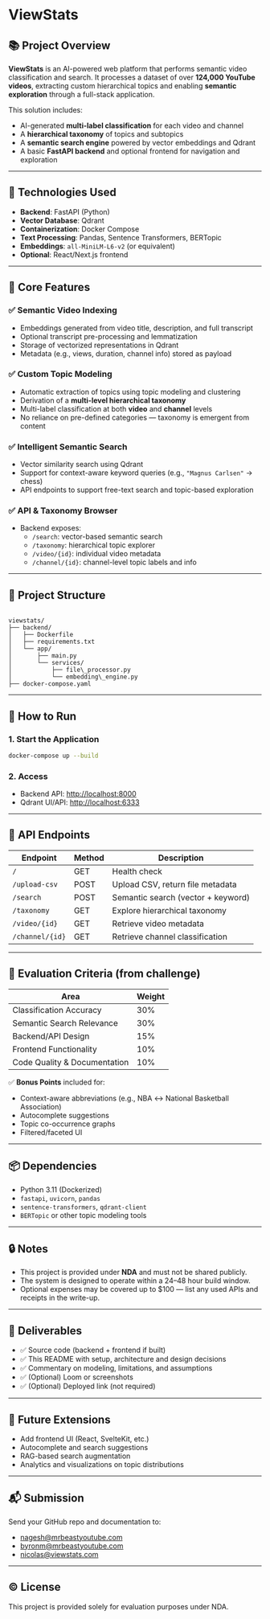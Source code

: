 # ViewStats

## 📚 Project Overview

**ViewStats** is an AI-powered web platform that performs semantic video classification and search. It processes a dataset of over **124,000 YouTube videos**, extracting custom hierarchical topics and enabling **semantic exploration** through a full-stack application.

This solution includes:
- AI-generated **multi-label classification** for each video and channel
- A **hierarchical taxonomy** of topics and subtopics
- A **semantic search engine** powered by vector embeddings and Qdrant
- A basic **FastAPI backend** and optional frontend for navigation and exploration

---

## 🔧 Technologies Used

- **Backend**: FastAPI (Python)
- **Vector Database**: Qdrant
- **Containerization**: Docker Compose
- **Text Processing**: Pandas, Sentence Transformers, BERTopic
- **Embeddings**: `all-MiniLM-L6-v2` (or equivalent)
- **Optional**: React/Next.js frontend

---

## 🧠 Core Features

### ✅ Semantic Video Indexing
- Embeddings generated from video title, description, and full transcript
- Optional transcript pre-processing and lemmatization
- Storage of vectorized representations in Qdrant
- Metadata (e.g., views, duration, channel info) stored as payload

### ✅ Custom Topic Modeling
- Automatic extraction of topics using topic modeling and clustering
- Derivation of a **multi-level hierarchical taxonomy**
- Multi-label classification at both **video** and **channel** levels
- No reliance on pre-defined categories — taxonomy is emergent from content

### ✅ Intelligent Semantic Search
- Vector similarity search using Qdrant
- Support for context-aware keyword queries (e.g., `"Magnus Carlsen"` → chess)
- API endpoints to support free-text search and topic-based exploration

### ✅ API & Taxonomy Browser
- Backend exposes:
  - `/search`: vector-based semantic search
  - `/taxonomy`: hierarchical topic explorer
  - `/video/{id}`: individual video metadata
  - `/channel/{id}`: channel-level topic labels and info

---

## 📁 Project Structure

```

viewstats/
├── backend/
│   ├── Dockerfile
│   ├── requirements.txt
│   └── app/
│       ├── main.py
│       └── services/
│           ├── file\_processor.py
│           └── embedding\_engine.py
├── docker-compose.yaml

````

---

## 🚀 How to Run

### 1. Start the Application
```bash
docker-compose up --build
````

### 2. Access

* Backend API: [http://localhost:8000](http://localhost:8000)
* Qdrant UI/API: [http://localhost:6333](http://localhost:6333)

---

## 🧪 API Endpoints

| Endpoint        | Method | Description                        |
| --------------- | ------ | ---------------------------------- |
| `/`             | GET    | Health check                       |
| `/upload-csv`   | POST   | Upload CSV, return file metadata   |
| `/search`       | POST   | Semantic search (vector + keyword) |
| `/taxonomy`     | GET    | Explore hierarchical taxonomy      |
| `/video/{id}`   | GET    | Retrieve video metadata            |
| `/channel/{id}` | GET    | Retrieve channel classification    |

---

## 🎯 Evaluation Criteria (from challenge)

| Area                         | Weight |
| ---------------------------- | ------ |
| Classification Accuracy      | 30%    |
| Semantic Search Relevance    | 30%    |
| Backend/API Design           | 15%    |
| Frontend Functionality       | 10%    |
| Code Quality & Documentation | 10%    |

✅ **Bonus Points** included for:

* Context-aware abbreviations (e.g., NBA ↔ National Basketball Association)
* Autocomplete suggestions
* Topic co-occurrence graphs
* Filtered/faceted UI

---

## 📦 Dependencies

* Python 3.11 (Dockerized)
* `fastapi`, `uvicorn`, `pandas`
* `sentence-transformers`, `qdrant-client`
* `BERTopic` or other topic modeling tools

---

## 🔒 Notes

* This project is provided under **NDA** and must not be shared publicly.
* The system is designed to operate within a 24–48 hour build window.
* Optional expenses may be covered up to \$100 — list any used APIs and receipts in the write-up.

---

## 📝 Deliverables

* ✅ Source code (backend + frontend if built)
* ✅ This README with setup, architecture and design decisions
* ✅ Commentary on modeling, limitations, and assumptions
* ✅ (Optional) Loom or screenshots
* ✅ (Optional) Deployed link (not required)

---

## 🧭 Future Extensions

* Add frontend UI (React, SvelteKit, etc.)
* Autocomplete and search suggestions
* RAG-based search augmentation
* Analytics and visualizations on topic distributions

---

## 📬 Submission

Send your GitHub repo and documentation to:

* [nagesh@mrbeastyoutube.com](mailto:nagesh@mrbeastyoutube.com)
* [byronm@mrbeastyoutube.com](mailto:byronm@mrbeastyoutube.com)
* [nicolas@viewstats.com](mailto:nicolas@viewstats.com)

---

## © License

This project is provided solely for evaluation purposes under NDA.